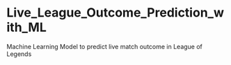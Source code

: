 # Live_League_Outcome_Prediction_with_ML
Machine Learning Model to predict live match outcome in League of Legends
